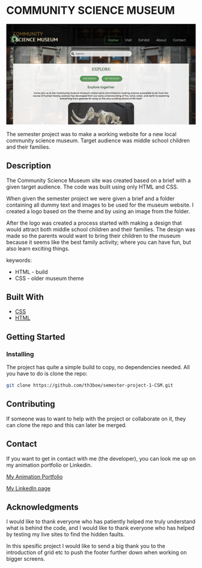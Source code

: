 # COMMUNITY SCIENCE MUSEUM

![Community Science Museum Image](images/csm.png)

The semester project was to make a working website for a new local community science museum. Target audience was middle school children and their families.

## Description

The Community Science Museum site was created based on a brief with a given target audience. The code was built using only HTML and CSS.

When given the semester project we were given a brief and a folder containing all dummy text and images to be used for the museum website. I created a logo based on the theme and by using an image from the folder.

After the logo was created a process started with making a design that would attract both middle school children and their families. The design was made so the parents would want to bring their children to the museum because it seems like the best family activity; where you can have fun, but also learn exciting things.

keywords:

- HTML - build
- CSS - older museum theme

## Built With

- [CSS](https://github.com/th3boe/semester-project-1-CSM/tree/main/css)
- [HTML](https://github.com/th3boe/semester-project-1-CSM)

## Getting Started

### Installing

The project has quite a simple build to copy, no dependencies needed. All you have to do is clone the repo:

```bash
git clone https://github.com/th3boe/semester-project-1-CSM.git
```

## Contributing

If someone was to want to help with the project or collaborate on it, they can clone the repo and this can later be merged.

## Contact

If you want to get in contact with me (the developer), you can look me up on my animation portfolio or Linkedin.

[My Animation Portfolio](www.boe3am.com)

[My LinkedIn page](https://www.linkedin.com/in/benedicte-%C3%B8verb%C3%B8-9b35b2162/)

## Acknowledgments

I would like to thank everyone who has patiently helped me truly understand what is behind the code, and I would like to thank everyone who has helped by testing my live sites to find the hidden faults.

In this spesific project I would like to send a big thank you to the introduction of grid etc to push the footer further down when working on bigger screens.
